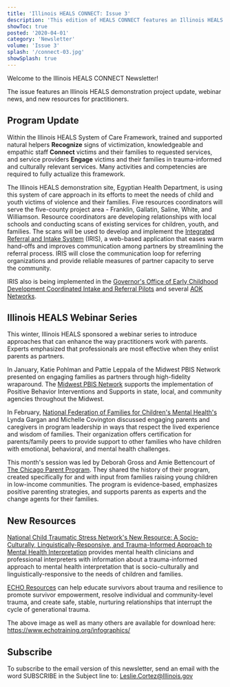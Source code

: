 ```yaml
---
title: 'Illinois HEALS CONNECT: Issue 3'
description: 'This edition of HEALS CONNECT features an Illinois HEALS demonstration project update, webinar news, and new resources for practitioners.'
showToc: true
posted: '2020-04-01'
category: 'Newsletter'
volume: 'Issue 3'
splash: '/connect-03.jpg'
showSplash: true
---
```


Welcome to the Illinois HEALS CONNECT Newsletter!

The issue features an Illinois HEALS demonstration project update, webinar news, and new resources for practitioners.

## Program Update

Within the Illinois HEALS System of Care Framework, trained and supported natural helpers **Recognize** signs of victimization, knowledgeable and empathic staff **Connect** victims and their families to requested services, and service providers **Engage** victims and their families in trauma-informed and culturally relevant services. Many activities and competencies are required to fully actualize this framework.

The Illinois HEALS demonstration site, Egyptian Health Department, is using this system of care approach in its efforts to meet the needs of child and youth victims of violence and their families. Five resources coordinators will serve the five-county project area - Franklin, Gallatin, Saline, White, and Williamson. Resource coordinators are developing relationships with local schools and conducting scans of existing services for children, youth, and families. The scans will be used to develop and implement the [Integrated Referral and Intake System](https://connectwithiris.org/) (IRIS), a web-based application that eases warm hand-offs and improves communication among partners by streamlining the referral process. IRIS will close the communication loop for referring organizations and provide reliable measures of partner capacity to serve the community.

<graphic img-file="connect-03-iris.png" img-max-width="500px"></graphic>

IRIS also is being implemented in the [Governor's Office of Early Childhood Development Coordinated Intake and Referral Pilots](http://igrowillinois.org/) and several [AOK Networks](http://www.aoknetworks.org/illinois/).

## Illinois HEALS Webinar Series

This winter, Illinois HEALS sponsored a webinar series to introduce approaches that can enhance the way practitioners work with parents. Experts emphasized that professionals are most effective when they enlist parents as partners.

In January, Katie Pohlman and Pattie Leppala of the Midwest PBIS Network presented on engaging families as partners through high-fidelity wraparound. The [Midwest PBIS Network](http://www.midwestpbis.org/materials/wraparound) supports the implementation of Positive Behavior Interventions and Supports in state, local, and community agencies throughout the Midwest.

In February, [National Federation of Families for Children's Mental Health's](https://www.ffcmh.org/) Lynda Gargan and Michelle Covington discussed engaging parents and caregivers in program leadership in ways that respect the lived experience and wisdom of families. Their organization offers certification for parents/family peers to provide support to other families who have children with emotional, behavioral, and mental health challenges.

This month's session was led by Deborah Gross and Amie Bettencourt of [The Chicago Parent Program](http://www.chicagoparentprogram.org/). They shared the history of their program, created specifically for and with input from families raising young children in low-income communities. The program is evidence-based, emphasizes positive parenting strategies, and supports parents as experts and the change agents for their families.

## New Resources

[National Child Traumatic Stress Network's New Resource: A Socio-Culturally, Linguistically-Responsive, and Trauma-Informed Approach to Mental Health Interpretation](https://www.nctsn.org/resources/a-socio-culturally-linguistically-responsive-and-trauma-informed-approach-to-mental-health-interpretation) provides mental health clinicians and professional interpreters with information about a trauma-informed approach to mental health interpretation that is socio-culturally and linguistically-responsive to the needs of children and families.

[ECHO Resources](https://www.echotraining.org/resources/) can help educate survivors about trauma and resilience to promote survivor empowerment, resolve individual and community-level trauma, and create safe, stable, nurturing relationships that interrupt the cycle of generational trauma.

<graphic img-file="connect-03-trauma.png"></graphic>

The above image as well as many others are available for download here: https://www.echotraining.org/infographics/

## Subscribe

To subscribe to the email version of this newsletter, send an email with the word SUBSCRIBE in the Subject line to: Leslie.Cortez@Illinois.gov
